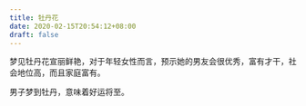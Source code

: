 ```yaml
---
title: 牡丹花
date: 2020-02-15T20:54:12+08:00
draft: false
---
```


梦见牡丹花宣丽鲜艳，对于年轻女性而言，预示她的男友会很优秀，富有才干，社会地位高，而且家庭富有。

男子梦到牡丹，意味着好运将至。